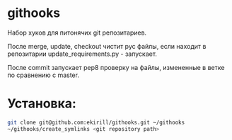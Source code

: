 githooks
========

Набор хуков для питонячих git репозитариев.

После merge, update, checkout чистит pyc файлы, если находит в репозитарии update_requirements.py - запускает.

После commit запускает pep8 проверку на файлы, измененные в ветке по сравнению с master.

Установка:
=========
```bash
git clone git@github.com:ekirill/githooks.git ~/githooks 
~/githooks/create_symlinks <git repository path>
```
